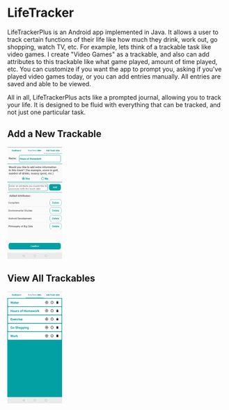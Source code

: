 # LifeTracker
LifeTrackerPlus is an Android app implemented in Java. It allows a user to track certain functions of their life like how much they drink, work out, 
go shopping, watch TV, etc. For example, lets think of a trackable task like video games. I create "Video Games" as a trackable, and also can add attributes 
to this trackable like what game played, amount of time played, etc. You can customize if you want the app to prompt you, asking if you've played video games 
today, or you can add entries manually. All entries are saved and able to be viewed.

All in all, LifeTrackerPlus acts like a prompted journal, allowing you to track your life. It is designed to be fluid with everything that can be tracked, 
and not just one particular task.

  <p align="center">
    <h2> Add a New Trackable</h2>
    <img src="https://github.com/BradenBusch/LifeTracker/blob/master/app/src/main/res/drawable-v24/Screenshot_20200917-131650__01.jpg" width="25%" height="25%">
  </p>
  <p align="center">
    <h2> View All Trackables </h2>
    <img src="https://github.com/BradenBusch/LifeTracker/blob/master/app/src/main/res/drawable-v24/Screenshot_20200917-132607__01.jpg" width="25%" height="25%">
  </p>
